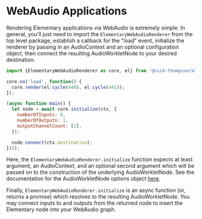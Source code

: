 # WebAudio Applications

Rendering Elementary applications via WebAudio is extremely simple. In general,
you'll just need to import the `ElementaryWebAudioRenderer` from the top level package,
establish a callback for the "load" event, initialize the renderer by passing in an AudioContext
and an optional configuration object, then connect the resulting AudioWorkletNode to your desired destination.

```javascript
import {ElementaryWebAudioRenderer as core, el} from '@nick-thompson/elementary';

core.on('load', function() {
  core.render(el.cycle(440), el.cycle(441));
});

(async function main() {
  let node = await core.initialize(ctx, {
    numberOfInputs: 0,
    numberOfOutputs: 1,
    outputChannelCount: [2],
  });

  node.connect(ctx.destination);
})();
```

Here, the `ElementaryWebAudioRenderer.initialize` function expects at least argument, an AudioContext,
and an optional second argument which will be passed on to the construction of the underlying AudioWorkletNode.
See the documentation for the AudioWorkletNode options object [here](https://developer.mozilla.org/en-US/docs/Web/API/AudioWorkletNode/AudioWorkletNode).

Finally, `ElementaryWebAudioRenderer.initialize` is an async function (or, returns a promise) which resolves
to the resulting AudioWorkletNode. You may connect inputs to and outputs from the returned node to insert the Elementary
node into your WebAudio graph.
